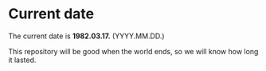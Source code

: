 # Current date

The current date is **1982.03.17.** (YYYY.MM.DD.)

This repository will be good when the world ends, so we will know how long it lasted.